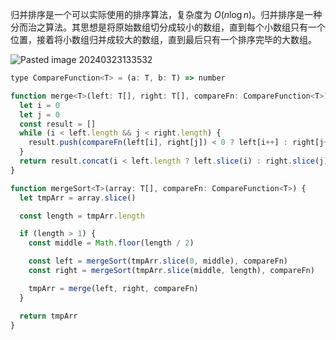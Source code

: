 归并排序是一个可以实际使用的排序算法，复杂度为 $O(n \log n)$。归并排序是一种分而治之算法。其思想是将原始数组切分成较小的数组，直到每个小数组只有一个位置，接着将小数组归并成较大的数组，直到最后只有一个排序完毕的大数组。


![Pasted image 20240323133532](https://cdn.luohuidong.cn/Pasted%20image%2020240323133532.png)

```js
type CompareFunction<T> = (a: T, b: T) => number

function merge<T>(left: T[], right: T[], compareFn: CompareFunction<T>) {
  let i = 0
  let j = 0
  const result = []
  while (i < left.length && j < right.length) {
    result.push(compareFn(left[i], right[j]) < 0 ? left[i++] : right[j++])
  }
  return result.concat(i < left.length ? left.slice(i) : right.slice(j))
}

function mergeSort<T>(array: T[], compareFn: CompareFunction<T>) {
  let tmpArr = array.slice()

  const length = tmpArr.length

  if (length > 1) {
    const middle = Math.floor(length / 2)

    const left = mergeSort(tmpArr.slice(0, middle), compareFn)
    const right = mergeSort(tmpArr.slice(middle, length), compareFn)

    tmpArr = merge(left, right, compareFn)
  }

  return tmpArr
}
```